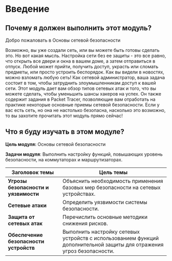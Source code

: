 # Введение

<!-- 16.0.1 -->
##  Почему я должен выполнить этот модуль?

Добро пожаловать в Основы сетевой безопасности

Возможно, вы уже создали сеть, или вы можете быть готовы сделать это. Но вот какая мысль. Настройка сети без ее защиты - это все равно, что открыть все двери и окна в вашем доме, а затем отправиться в отпуск. Любой может прийти, получить доступ, украсть или сломать предметы, или просто устроить беспорядок. Как вы видели в новостях, можно взломать любую сеть! Как сетевой администратор, ваша задача состоит в том, чтобы затруднить злоумышленникам доступ к вашей сети. Этот модуль дает вам обзор типов сетевых атак и того, что вы можете сделать, чтобы уменьшить шансы хакеров на успех. Он также содержит задания в Packet Tracer, позволяющие вам отработать на практике некоторые основные приемы сетевой безопасности. Если у вас есть сеть, но она не настолько безопасна, насколько это возможно, то вы захотите прочитать этот модуль прямо сейчас!

<!-- 16.0.2 -->
##  Что я буду изучать в этом модуле?

**Цель модуля:** Основы сетевой безопасности

**Задачи модуля**: Выполнить настройку функций, повышающих уровень безопасности, на коммутаторах и маршрутизаторах.

| **Заголовок темы** | **Цель темы** |
| --- | --- |
| **Угрозы безопасности и уязвимости** | Объяснить необходимость применения базовых мер безопасности на сетевых устройствах. |
| **Сетевые атаки** | Определить уязвимости системы безопасности. |
| **Защита от сетевых атак** | Перечислить основные методики снижения рисков. |
| **Обеспечение безопасности устройств** | Выполнить настройку сетевых устройств с использованием функций дополнительной защиты для отражения угроз безопасности. |



